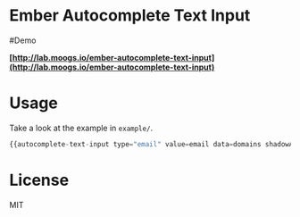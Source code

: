 # Ember Autocomplete Text Input

#Demo

**[http://lab.moogs.io/ember-autocomplete-text-input](http://lab.moogs.io/ember-autocomplete-text-input)**

# Usage

Take a look at the example in `example/`.

```javascript
{{autocomplete-text-input type="email" value=email data=domains shadowAfter="@" action="gotValue"}}
```

# License

MIT
